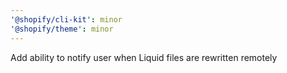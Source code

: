 ```yaml
---
'@shopify/cli-kit': minor
'@shopify/theme': minor
---
```


Add ability to notify user when Liquid files are rewritten remotely
